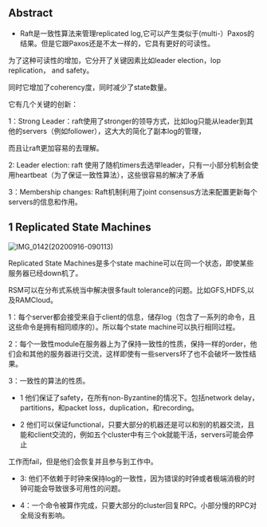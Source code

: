 ## Abstract

- Raft是一致性算法来管理replicated log,它可以产生类似于(multi-）Paxos的结果。但是它跟Paxos还是不太一样的，它具有更好的可读性。

为了这种可读性的增加，它分开了关键因素比如leader election，lop replication， and safety。

同时它增加了coherency度，同时减少了state数量。

它有几个关键的创新：

1：Strong Leader：raft使用了stronger的领导方式，比如log只能从leader到其他的servers（例如follower），这大大的简化了副本log的管理，

而且让raft更加容易的去理解。

2: Leader election: raft 使用了随机timers去选举leader，只有一小部分机制会使用heartbeat（为了保证一致性算法），这些很容易的解决了矛盾

3：Membership changes: Raft机制利用了joint consensus方法来配置更新每个servers的信息和作用。

## 1 Replicated State Machines
![IMG_0142(20200916-090113)](https://user-images.githubusercontent.com/52951960/93280160-8517c180-f7fb-11ea-8f3d-e02cff0cb943.PNG)

Replicated State Machines是多个state machine可以在同一个状态，即使某些服务器已经down机了。

RSM可以在分布式系统当中解决很多fault tolerance的问题。比如GFS,HDFS,以及RAMCloud。

1：每个server都会接受来自于client的信息，储存log（包含了一系列的命令，且这些命令是拥有相同顺序的）。所以每个state machine可以执行相同过程。

2：每个一致性module在服务器上为了保持一致性的性质，保持一样的order，他们会和其他的服务器进行交流，这样即使有一些servers坏了也不会破坏一致性结果。

3：一致性的算法的性质。

- 1 他们保证了safety，在所有non-Byzantine的情况下。包括network delay，partitions，和packet loss，duplication，和recording。

- 2 他们可以保证functional，只要大部分的机器还是可以和别的机器交流，且能和client交流的，例如五个cluster中有三个ok就能干活，servers可能会停止

工作而fail，但是他们会恢复并且参与到工作中。

- 3: 他们不依赖于时钟来保持log的一致性，因为错误的时钟或者极端消极的时钟可能会导致很多可用性的问题。

- 4：一个命令被算作完成，只要大部分的cluster回复RPC。小部分慢的RPC对全局没有影响。






